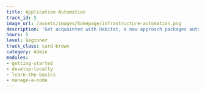 ```yaml
---
title: Application Automation
track_id: 5
image_url: /assets/images/homepage/infrastructure-automation.png
description: 'Get acquainted with Habitat, a new approach packages automation with the application. With Habitat, the applications you build behave consistently no matter where you run them—bare metal, VMs, containers and PaaS.'
hours: 5
level: Beginner
track_class: card-brown
category: Admin
modules:
- getting-started
- develop-locally
- learn-the-basics
- manage-a-node
---
```

